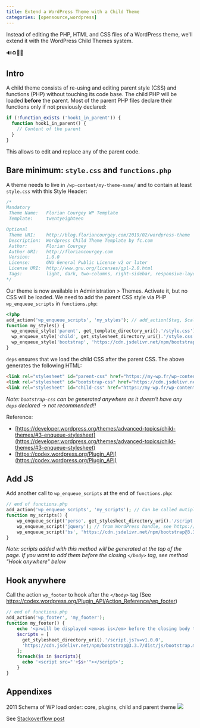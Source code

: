 ```yaml
---
title: Extend a WordPress Theme with a Child Theme
categories: [opensource,wordpress]
---
```

Instead of editing the PHP, HTML and CSS files of a WordPress theme, we'll extend it with the WordPress Child Themes system.

<p class="text-center">🔊♻️👩‍👦</p>

<!--more-->

## Intro
A child theme consists of re-using and editing parent style (CSS) and functions (PHP) without touching its code base. The child PHP will be loaded **before** the parent. Most of the parent PHP files declare their functions only if not previously declared:
```php
if (!function_exists ('hook1_in_parent')) {
  function hook1_in_parent() {
    // Content of the parent
  }
}
```

This allows to edit and replace any of the parent code.

## Bare minimum: `style.css` and `functions.php`

A theme needs to live in `/wp-content/my-theme-name/` and to contain at least `style.css` with this Style Header:
```css
/*
Mandatory
 Theme Name:   Florian Courgey WP Template
 Template:     twentyeighteen

Optional
 Theme URI:    http://blog.floriancourgey.com/2019/02/wordpress-theme
 Description:  Wordpress Child Theme Template by fc.com
 Author:       Florian Courgey
 Author URI:   http://floriancourgey.com
 Version:      1.0.0
 License:      GNU General Public License v2 or later
 License URI:  http://www.gnu.org/licenses/gpl-2.0.html
 Tags:         light, dark, two-columns, right-sidebar, responsive-layout, accessibility-ready
*/
```

Our theme is now available in Administration > Themes. Activate it, but no CSS will be loaded.
We need to add the parent CSS style via PHP `wp_enqueue_scripts` in `functions.php`:
```php
<?php
add_action('wp_enqueue_scripts', 'my_styles'); // add_action($tag, $callable, $priority=10)
function my_styles() {
  wp_enqueue_style('parent', get_template_directory_uri().'/style.css'); // wp_enqueue_style($handle, $src, $deps=[], $version=null)
  wp_enqueue_style('child', get_stylesheet_directory_uri().'/style.css', ['parent'], wp_get_theme()->get('Version')); // get Version from CSS header
  wp_enqueue_style('bootstrap', 'https://cdn.jsdelivr.net/npm/bootstrap@3.3.7/dist/css/bootstrap.min.css'); // from CDN
}
```

`deps` ensures that we load the child CSS after the parent CSS. The above generates the following HTML:
```html
<link rel="stylesheet" id="parent-css" href="https://my-wp.fr/wp-content/themes/twentyeighteen/style.css?ver=4.9.4" type="text/css" media="all">
<link rel="stylesheet" id="bootstrap-css" href="https://cdn.jsdelivr.net/npm/bootstrap@3.3.7/dist/css/bootstrap.min.css" type="text/css" media="all">
<link rel="stylesheet" id="child-css" href="https://my-wp.fr/wp-content/themes/my-theme-name/style.css?ver=1.0.0" type="text/css" media="all">
```

*Note: `bootstrap-css` can be generated anywhere as it doesn't have any `deps` declared -> not recommended!!*

Reference:
- [https://developer.wordpress.org/themes/advanced-topics/child-themes/#3-enqueue-stylesheet](https://developer.wordpress.org/themes/advanced-topics/child-themes/#3-enqueue-stylesheet)
- [https://codex.wordpress.org/Plugin_API](https://codex.wordpress.org/Plugin_API)

## Add JS

Add another call to `wp_enqueue_scripts` at the end of `functions.php`:
```php
// end of functions.php
add_action('wp_enqueue_scripts', 'my_scripts'); // Can be called mutiple times with same tag
function my_scripts() {
    wp_enqueue_script('perso', get_stylesheet_directory_uri().'/script.js', [], 'v1.0.0'); // wp_enqueue_script($handle, $src, $deps=[], $version=null)
    wp_enqueue_script('jquery'); // from WordPress handle, see https://developer.wordpress.org/reference/functions/wp_enqueue_script/#default-scripts-included-and-registered-by-wordpress
    wp_enqueue_script('bs', 'https://cdn.jsdelivr.net/npm/bootstrap@3.3.7/dist/js/bootstrap.min.js'); // from CDN
}
```

*Note: scripts added with this method will be generated at the top of the page. If you want to add them before the closing `</body>` tag, see method "Hook anywhere" below*

## Hook anywhere

Call the action `wp_footer` to hook after the `</body>` tag (See https://codex.wordpress.org/Plugin_API/Action_Reference/wp_footer)
```php
// end of functions.php
add_action('wp_footer', 'my_footer');
function my_footer() {
    echo '<p>will be displayed <em>as is</em> before the closing body tag</p>';
    $scripts = [
      get_stylesheet_directory_uri().'/script.js?v=v1.0.0',
      'https://cdn.jsdelivr.net/npm/bootstrap@3.3.7/dist/js/bootstrap.min.js',
    ];
    foreach($s in $scripts){
      echo '<script src="'+$s+'"></script>';
    }
}
```

## Appendixes

2011 Schema of WP load order: core, plugins, child and parent theme
![](https://i.imgur.com/SqQQE.png)

See [Stackoverflow post](https://stackoverflow.com/questions/44647028/wordpress-functions-php-child-theme)

